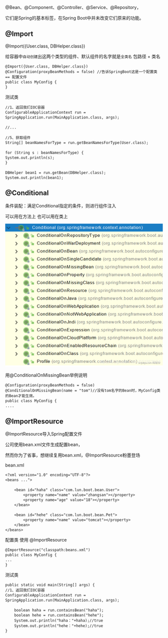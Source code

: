 @Bean、@Component、@Controller、@Service、@Repository，

它们是Spring的基本标签，在Spring Boot中并未改变它们原来的功能。


@Import
---

@Import({User.class, DBHelper.class})

给容器中`自动创建`出这两个类型的组件、默认组件的名字就是`全类名` 包路径 + 类名


    @Import({User.class, DBHelper.class})
    @Configuration(proxyBeanMethods = false) //告诉SpringBoot这是一个配置类 == 配置文件
    public class MyConfig {
    }

测试类

    //1、返回我们IOC容器
    ConfigurableApplicationContext run = SpringApplication.run(MainApplication.class, args);
    
    //...
    
    //5、获取组件
    String[] beanNamesForType = run.getBeanNamesForType(User.class);
    
    for (String s : beanNamesForType) {
    System.out.println(s);
    }
    
    DBHelper bean1 = run.getBean(DBHelper.class);
    System.out.println(bean1);

@Conditional
---

条件装配：满足Conditional指定的条件，则进行组件注入

可以用在方法上 也可以用在类上

![img_5.png](img_5.png)

用@ConditionalOnMissingBean举例说明

    @Configuration(proxyBeanMethods = false)
    @ConditionalOnMissingBean(name = "tom")//没有tom名字的Bean时，MyConfig类的Bean才能生效。
    public class MyConfig {
    ....


@ImportResource
---

@ImportResource导入Spring配置文件

公司使用bean.xml文件生成配置bean，

然而你为了省事，想继续复用bean.xml，@ImportResource粉墨登场

bean.xml

    <?xml version="1.0" encoding="UTF-8"?>
    <beans ...">
    
        <bean id="haha" class="com.lun.boot.bean.User">
            <property name="name" value="zhangsan"></property>
            <property name="age" value="18"></property>
        </bean>
    
        <bean id="hehe" class="com.lun.boot.bean.Pet">
            <property name="name" value="tomcat"></property>
        </bean>
    </beans>

配置类 使用 @ImportResource

    @ImportResource("classpath:beans.xml")
    public class MyConfig {
    ...
    }

测试类

    public static void main(String[] args) {
    //1、返回我们IOC容器
    ConfigurableApplicationContext run = SpringApplication.run(MainApplication.class, args);
    
        boolean haha = run.containsBean("haha");
        boolean hehe = run.containsBean("hehe");
        System.out.println("haha："+haha);//true
        System.out.println("hehe："+hehe);//true
    }